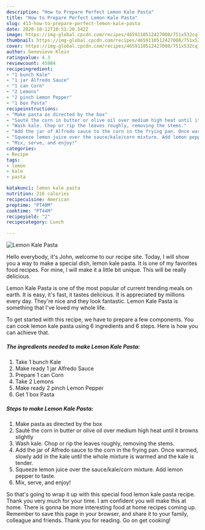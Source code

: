 ```yaml
---
description: "How to Prepare Perfect Lemon Kale Pasta"
title: "How to Prepare Perfect Lemon Kale Pasta"
slug: 413-how-to-prepare-perfect-lemon-kale-pasta
date: 2020-10-12T10:51:20.542Z
image: https://img-global.cpcdn.com/recipes/4659110512427008/751x532cq70/lemon-kale-pasta-recipe-main-photo.jpg
thumbnail: https://img-global.cpcdn.com/recipes/4659110512427008/751x532cq70/lemon-kale-pasta-recipe-main-photo.jpg
cover: https://img-global.cpcdn.com/recipes/4659110512427008/751x532cq70/lemon-kale-pasta-recipe-main-photo.jpg
author: Genevieve Klein
ratingvalue: 4.3
reviewcount: 45984
recipeingredient:
- "1 bunch Kale"
- "1 jar Alfredo Sauce"
- "1 can Corn"
- "2 Lemons"
- "2 pinch Lemon Pepper"
- "1 box Pasta"
recipeinstructions:
- "Make pasta as directed by the box"
- "Sauté the corn in butter or olive oil over medium high heat until it browns slightly"
- "Wash kale. Chop or rip the leaves roughly, removing the stems."
- "Add the jar of Alfredo sauce to the corn in the frying pan. Once warmed, slowly add in the kale until the whole mixture is warmed and the kale is tender."
- "Squeeze lemon juice over the sauce/kale/corn mixture. Add lemon pepper to taste."
- "Mix, serve, and enjoy!"
categories:
- Recipe
tags:
- lemon
- kale
- pasta

katakunci: lemon kale pasta 
nutrition: 216 calories
recipecuisine: American
preptime: "PT40M"
cooktime: "PT44M"
recipeyield: "2"
recipecategory: Lunch

---
```



![Lemon Kale Pasta](https://img-global.cpcdn.com/recipes/4659110512427008/751x532cq70/lemon-kale-pasta-recipe-main-photo.jpg)

Hello everybody, it's John, welcome to our recipe site. Today, I will show you a way to make a special dish, lemon kale pasta. It is one of my favorites food recipes. For mine, I will make it a little bit unique. This will be really delicious.



Lemon Kale Pasta is one of the most popular of current trending meals on earth. It is easy, it's fast, it tastes delicious. It is appreciated by millions every day. They're nice and they look fantastic. Lemon Kale Pasta is something that I've loved my whole life.


To get started with this recipe, we have to prepare a few components. You can cook lemon kale pasta using 6 ingredients and 6 steps. Here is how you can achieve that.

<!--inarticleads1-->

##### The ingredients needed to make Lemon Kale Pasta:

1. Take 1 bunch Kale
1. Make ready 1 jar Alfredo Sauce
1. Prepare 1 can Corn
1. Take 2 Lemons
1. Make ready 2 pinch Lemon Pepper
1. Get 1 box Pasta




<!--inarticleads2-->

##### Steps to make Lemon Kale Pasta:

1. Make pasta as directed by the box
1. Sauté the corn in butter or olive oil over medium high heat until it browns slightly
1. Wash kale. Chop or rip the leaves roughly, removing the stems.
1. Add the jar of Alfredo sauce to the corn in the frying pan. Once warmed, slowly add in the kale until the whole mixture is warmed and the kale is tender.
1. Squeeze lemon juice over the sauce/kale/corn mixture. Add lemon pepper to taste.
1. Mix, serve, and enjoy!




So that's going to wrap it up with this special food lemon kale pasta recipe. Thank you very much for your time. I am confident you will make this at home. There is gonna be more interesting food at home recipes coming up. Remember to save this page in your browser, and share it to your family, colleague and friends. Thank you for reading. Go on get cooking!
